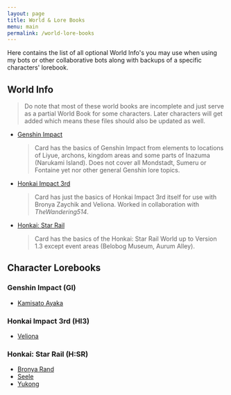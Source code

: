 ```yaml
---
layout: page
title: World & Lore Books
menu: main
permalink: /world-lore-books
---
```


Here contains the list of all optional World Info's you may use when using my bots or other collaborative bots along with backups of a specific characters' lorebook.

## World Info

> Do note that most of these world books are incomplete and just serve as a partial World Book for some characters. Later characters will get added which means these files should also be updated as well.

- [Genshin Impact](world-info/GI-Core.json)
   > Card has the basics of Genshin Impact from elements to locations of Liyue, archons, kingdom areas and some parts of Inazuma (Narukami Island). Does not cover all Mondstadt, Sumeru or Fontaine yet nor other general Genshin lore topics.

- [Honkai Impact 3rd](world-info/HI3-Core.json)
   > Card has just the basics of Honkai Impact 3rd itself for use with Bronya Zaychik and Veliona. Worked in collaboration with *TheWandering514*.

- [Honkai: Star Rail](world-info/HSR.json)
   > Card has the basics of the Honkai: Star Rail World up to Version 1.3 except event areas (Belobog Museum, Aurum Alley).

## Character Lorebooks

### Genshin Impact (GI)
- [Kamisato Ayaka](./world-info/Ayaka-WI.json)

### Honkai Impact 3rd (HI3)
- [Veliona](./world-info/Veliona_Lorebook_HI3.json)

### Honkai: Star Rail (H:SR)
- [Bronya Rand](./world-info/Bronya-WI.json)
- [Seele](./world-info/Seele-WI.json)
- [Yukong](./world-info/Yukong-WI.json)